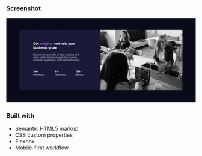 ### Screenshot

![](images/screenshot.jpg)

### Built with

- Semantic HTML5 markup
- CSS custom properties
- Flexbox
- Mobile-first workflow
